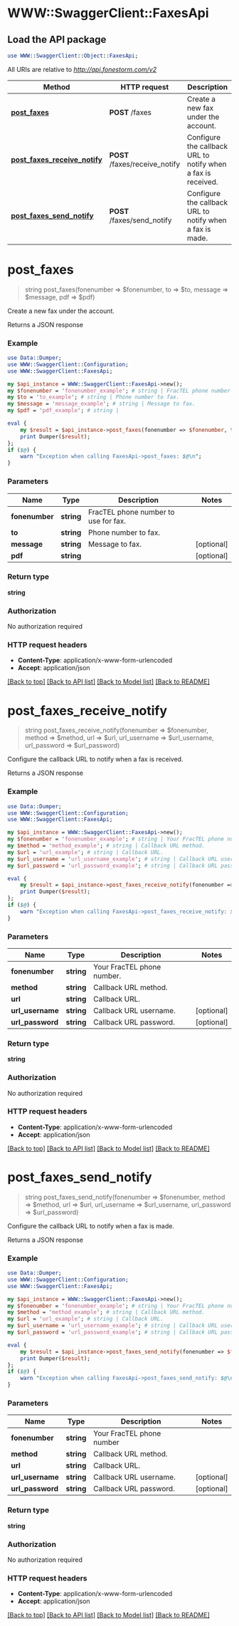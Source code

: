 # WWW::SwaggerClient::FaxesApi

## Load the API package
```perl
use WWW::SwaggerClient::Object::FaxesApi;
```

All URIs are relative to *http://api.fonestorm.com/v2*

Method | HTTP request | Description
------------- | ------------- | -------------
[**post_faxes**](FaxesApi.md#post_faxes) | **POST** /faxes | Create a new fax under the account.
[**post_faxes_receive_notify**](FaxesApi.md#post_faxes_receive_notify) | **POST** /faxes/receive_notify | Configure the callback URL to notify when a fax is received.
[**post_faxes_send_notify**](FaxesApi.md#post_faxes_send_notify) | **POST** /faxes/send_notify | Configure the callback URL to notify when a fax is made.


# **post_faxes**
> string post_faxes(fonenumber => $fonenumber, to => $to, message => $message, pdf => $pdf)

Create a new fax under the account.

Returns a JSON response

### Example 
```perl
use Data::Dumper;
use WWW::SwaggerClient::Configuration;
use WWW::SwaggerClient::FaxesApi;

my $api_instance = WWW::SwaggerClient::FaxesApi->new();
my $fonenumber = 'fonenumber_example'; # string | FracTEL phone number to use for fax.
my $to = 'to_example'; # string | Phone number to fax.
my $message = 'message_example'; # string | Message to fax.
my $pdf = 'pdf_example'; # string | 

eval { 
    my $result = $api_instance->post_faxes(fonenumber => $fonenumber, to => $to, message => $message, pdf => $pdf);
    print Dumper($result);
};
if ($@) {
    warn "Exception when calling FaxesApi->post_faxes: $@\n";
}
```

### Parameters

Name | Type | Description  | Notes
------------- | ------------- | ------------- | -------------
 **fonenumber** | **string**| FracTEL phone number to use for fax. | 
 **to** | **string**| Phone number to fax. | 
 **message** | **string**| Message to fax. | [optional] 
 **pdf** | **string**|  | [optional] 

### Return type

**string**

### Authorization

No authorization required

### HTTP request headers

 - **Content-Type**: application/x-www-form-urlencoded
 - **Accept**: application/json

[[Back to top]](#) [[Back to API list]](../README.md#documentation-for-api-endpoints) [[Back to Model list]](../README.md#documentation-for-models) [[Back to README]](../README.md)

# **post_faxes_receive_notify**
> string post_faxes_receive_notify(fonenumber => $fonenumber, method => $method, url => $url, url_username => $url_username, url_password => $url_password)

Configure the callback URL to notify when a fax is received.

Returns a JSON response

### Example 
```perl
use Data::Dumper;
use WWW::SwaggerClient::Configuration;
use WWW::SwaggerClient::FaxesApi;

my $api_instance = WWW::SwaggerClient::FaxesApi->new();
my $fonenumber = 'fonenumber_example'; # string | Your FracTEL phone number.
my $method = 'method_example'; # string | Callback URL method.
my $url = 'url_example'; # string | Callback URL.
my $url_username = 'url_username_example'; # string | Callback URL username.
my $url_password = 'url_password_example'; # string | Callback URL password.

eval { 
    my $result = $api_instance->post_faxes_receive_notify(fonenumber => $fonenumber, method => $method, url => $url, url_username => $url_username, url_password => $url_password);
    print Dumper($result);
};
if ($@) {
    warn "Exception when calling FaxesApi->post_faxes_receive_notify: $@\n";
}
```

### Parameters

Name | Type | Description  | Notes
------------- | ------------- | ------------- | -------------
 **fonenumber** | **string**| Your FracTEL phone number. | 
 **method** | **string**| Callback URL method. | 
 **url** | **string**| Callback URL. | 
 **url_username** | **string**| Callback URL username. | [optional] 
 **url_password** | **string**| Callback URL password. | [optional] 

### Return type

**string**

### Authorization

No authorization required

### HTTP request headers

 - **Content-Type**: application/x-www-form-urlencoded
 - **Accept**: application/json

[[Back to top]](#) [[Back to API list]](../README.md#documentation-for-api-endpoints) [[Back to Model list]](../README.md#documentation-for-models) [[Back to README]](../README.md)

# **post_faxes_send_notify**
> string post_faxes_send_notify(fonenumber => $fonenumber, method => $method, url => $url, url_username => $url_username, url_password => $url_password)

Configure the callback URL to notify when a fax is made.

Returns a JSON response

### Example 
```perl
use Data::Dumper;
use WWW::SwaggerClient::Configuration;
use WWW::SwaggerClient::FaxesApi;

my $api_instance = WWW::SwaggerClient::FaxesApi->new();
my $fonenumber = 'fonenumber_example'; # string | Your FracTEL phone number
my $method = 'method_example'; # string | Callback URL method.
my $url = 'url_example'; # string | Callback URL.
my $url_username = 'url_username_example'; # string | Callback URL username.
my $url_password = 'url_password_example'; # string | Callback URL password.

eval { 
    my $result = $api_instance->post_faxes_send_notify(fonenumber => $fonenumber, method => $method, url => $url, url_username => $url_username, url_password => $url_password);
    print Dumper($result);
};
if ($@) {
    warn "Exception when calling FaxesApi->post_faxes_send_notify: $@\n";
}
```

### Parameters

Name | Type | Description  | Notes
------------- | ------------- | ------------- | -------------
 **fonenumber** | **string**| Your FracTEL phone number | 
 **method** | **string**| Callback URL method. | 
 **url** | **string**| Callback URL. | 
 **url_username** | **string**| Callback URL username. | [optional] 
 **url_password** | **string**| Callback URL password. | [optional] 

### Return type

**string**

### Authorization

No authorization required

### HTTP request headers

 - **Content-Type**: application/x-www-form-urlencoded
 - **Accept**: application/json

[[Back to top]](#) [[Back to API list]](../README.md#documentation-for-api-endpoints) [[Back to Model list]](../README.md#documentation-for-models) [[Back to README]](../README.md)

